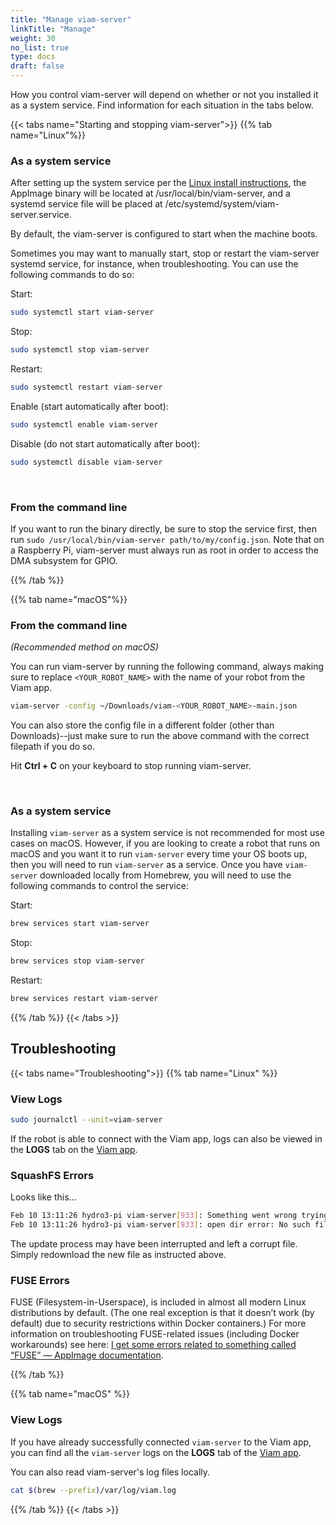 ```yaml
---
title: "Manage viam-server"
linkTitle: "Manage"
weight: 30
no_list: true
type: docs
draft: false
---
```


How you control viam-server will depend on whether or not you installed it as a system service.
Find information for each situation in the tabs below.

{{< tabs name="Starting and stopping viam-server">}}
{{% tab name="Linux"%}}

### As a system service

After setting up the system service per the [Linux install instructions](/installation/install/linux-install/), the AppImage binary will be located at <file>/usr/local/bin/viam-server</file>, and a systemd service file will be placed at <file>/etc/systemd/system/viam-server.service</file>.

By default, the viam-server is configured to start when the machine boots.

Sometimes you may want to manually start, stop or restart the viam-server systemd service, for instance, when troubleshooting.
You can use the following commands to do so:

Start:

```bash
sudo systemctl start viam-server
```

Stop:

```bash
sudo systemctl stop viam-server
```

Restart:

```bash
sudo systemctl restart viam-server
```

Enable (start automatically after boot):

```bash
sudo systemctl enable viam-server
```

Disable (do not start automatically after boot):

```bash
sudo systemctl disable viam-server
```

<br>

### From the command line

If you want to run the binary directly, be sure to stop the service first, then run `sudo /usr/local/bin/viam-server path/to/my/config.json`.
Note that on a Raspberry Pi, viam-server must always run as root in order to access the DMA subsystem for GPIO.

{{% /tab %}}

{{% tab name="macOS"%}}

### From the command line

*(Recommended method on macOS)*

You can run viam-server by running the following command, always making sure to replace `<YOUR_ROBOT_NAME>` with the name of your robot from the Viam app.

```bash
viam-server -config ~/Downloads/viam-<YOUR_ROBOT_NAME>-main.json
```

You can also store the config file in a different folder (other than Downloads)--just make sure to run the above command with the correct filepath if you do so.

Hit **Ctrl + C** on your keyboard to stop running viam-server.

<br>

### As a system service

Installing `viam-server` as a system service is not recommended for most use cases on macOS.
However, if you are looking to create a robot that runs on macOS and you want it to run `viam-server` every time your OS boots up, then you will need to run `viam-server` as a service.
Once you have `viam-server` downloaded locally from Homebrew, you will need to use the following commands to control the service:

Start:

```bash
brew services start viam-server
```

Stop:

```bash
brew services stop viam-server
```

Restart:

```bash
brew services restart viam-server
```

{{% /tab %}}
{{< /tabs >}}

## Troubleshooting

{{< tabs name="Troubleshooting">}}
{{% tab name="Linux" %}}

### View Logs

```bash
sudo journalctl --unit=viam-server
```

If the robot is able to connect with the Viam app, logs can also be viewed in the **LOGS** tab on the [Viam app](https://app.viam.com/).

### SquashFS Errors

Looks like this...

```bash
Feb 10 13:11:26 hydro3-pi viam-server[933]: Something went wrong trying to read the squashfs image.
Feb 10 13:11:26 hydro3-pi viam-server[933]: open dir error: No such file or directory
```

The update process may have been interrupted and left a corrupt file. Simply redownload the new file as instructed above.

### FUSE Errors

FUSE (Filesystem-in-Userspace), is included in almost all modern Linux distributions by default. (The one real exception is that it doesn’t work (by default) due to security restrictions within Docker containers.) For more information on troubleshooting FUSE-related issues (including Docker workarounds) see here: <a href="https://docs.appimage.org/user-guide/troubleshooting/fuse.html" target="_blank">I get some errors related to something called “FUSE” — AppImage documentation</a>.

{{% /tab %}}

{{% tab name="macOS" %}}

### View Logs

If you have already successfully connected `viam-server` to the Viam app, you can find all the `viam-server` logs on the **LOGS** tab of the [Viam app](https://app.viam.com/).

You can also read viam-server's log files locally.

```bash
cat $(brew --prefix)/var/log/viam.log
```

{{% /tab %}}
{{< /tabs >}}

